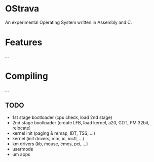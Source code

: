# OStrava
An experimental Operating System written in Assembly and C.

# Features
...

# Compiling
...

## TODO
- 1st stage bootloader (cpu check, load 2nd stage)
- 2nd stage bootloader (create LFB, load kernel, a20, GDT, PM 32bit, relocate)
- kernel init (paging & remap, IDT, TSS, ...)
- kernel (init drivers, mm, io, ioctl, ...)
- km drivers (kb, mouse, cmos, pci, ...)
- usermode
- um apps
